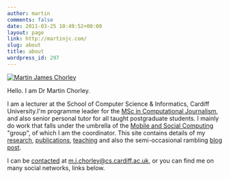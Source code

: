 ```yaml
---
author: martin
comments: false
date: 2011-03-25 10:49:52+00:00
layout: page
link: http://martinjc.com/
slug: about
title: about
wordpress_id: 297
---
```


[![Martin James Chorley](http://martinjc.com/wp-content/uploads/2011/03/Headshot_2013_-cropped_small.jpeg)](http://martinjc.com/wp-content/uploads/2011/03/Headshot_2013_-cropped_small.jpeg)

Hello. I am Dr Martin Chorley.

I am a lecturer at the School of Computer Science & Informatics, Cardiff University.I'm programme leader for the [MSc in Computational Journalism](http://cardiff.ac.uk/jomec/degreeprogrammes/pgmasters/msc_computational_journalism/index.html), and also senior personal tutor for all taught postgraduate students. I mainly do work that falls under the umbrella of the [Mobile and Social Computing](http://mobisoc.cs.cf.ac.uk) "group", of which I am the coordinator. This site contains details of my [research](http://martinjc.com/research/), [publications](http://martinjc.com/research/publications/), [teaching](http://martinjc.com/teaching/) and also the semi-occasional rambling [blog post](http://martinjc.com/diary/).





I can be [contacted](http://martinjc.com/contact/) at m.j.chorley@cs.cardiff.ac.uk, or you can find me on many social networks, links below.


